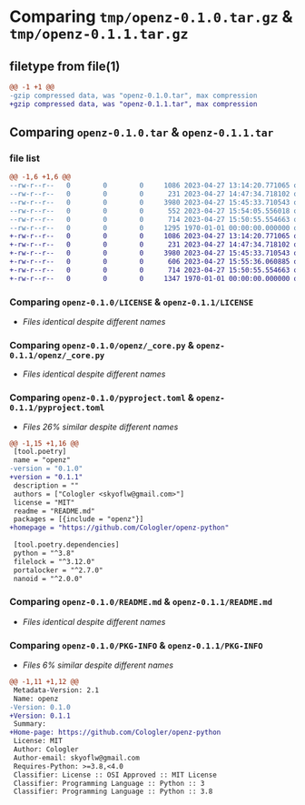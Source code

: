 # Comparing `tmp/openz-0.1.0.tar.gz` & `tmp/openz-0.1.1.tar.gz`

## filetype from file(1)

```diff
@@ -1 +1 @@
-gzip compressed data, was "openz-0.1.0.tar", max compression
+gzip compressed data, was "openz-0.1.1.tar", max compression
```

## Comparing `openz-0.1.0.tar` & `openz-0.1.1.tar`

### file list

```diff
@@ -1,6 +1,6 @@
--rw-r--r--   0        0        0     1086 2023-04-27 13:14:20.771065 openz-0.1.0/LICENSE
--rw-r--r--   0        0        0      231 2023-04-27 14:47:34.718102 openz-0.1.0/openz/__init__.py
--rw-r--r--   0        0        0     3980 2023-04-27 15:45:33.710543 openz-0.1.0/openz/_core.py
--rw-r--r--   0        0        0      552 2023-04-27 15:54:05.556018 openz-0.1.0/pyproject.toml
--rw-r--r--   0        0        0      714 2023-04-27 15:50:55.554663 openz-0.1.0/README.md
--rw-r--r--   0        0        0     1295 1970-01-01 00:00:00.000000 openz-0.1.0/PKG-INFO
+-rw-r--r--   0        0        0     1086 2023-04-27 13:14:20.771065 openz-0.1.1/LICENSE
+-rw-r--r--   0        0        0      231 2023-04-27 14:47:34.718102 openz-0.1.1/openz/__init__.py
+-rw-r--r--   0        0        0     3980 2023-04-27 15:45:33.710543 openz-0.1.1/openz/_core.py
+-rw-r--r--   0        0        0      606 2023-04-27 15:55:36.060885 openz-0.1.1/pyproject.toml
+-rw-r--r--   0        0        0      714 2023-04-27 15:50:55.554663 openz-0.1.1/README.md
+-rw-r--r--   0        0        0     1347 1970-01-01 00:00:00.000000 openz-0.1.1/PKG-INFO
```

### Comparing `openz-0.1.0/LICENSE` & `openz-0.1.1/LICENSE`

 * *Files identical despite different names*

### Comparing `openz-0.1.0/openz/_core.py` & `openz-0.1.1/openz/_core.py`

 * *Files identical despite different names*

### Comparing `openz-0.1.0/pyproject.toml` & `openz-0.1.1/pyproject.toml`

 * *Files 26% similar despite different names*

```diff
@@ -1,15 +1,16 @@
 [tool.poetry]
 name = "openz"
-version = "0.1.0"
+version = "0.1.1"
 description = ""
 authors = ["Cologler <skyoflw@gmail.com>"]
 license = "MIT"
 readme = "README.md"
 packages = [{include = "openz"}]
+homepage = "https://github.com/Cologler/openz-python"
 
 [tool.poetry.dependencies]
 python = "^3.8"
 filelock = "^3.12.0"
 portalocker = "^2.7.0"
 nanoid = "^2.0.0"
```

### Comparing `openz-0.1.0/README.md` & `openz-0.1.1/README.md`

 * *Files identical despite different names*

### Comparing `openz-0.1.0/PKG-INFO` & `openz-0.1.1/PKG-INFO`

 * *Files 6% similar despite different names*

```diff
@@ -1,11 +1,12 @@
 Metadata-Version: 2.1
 Name: openz
-Version: 0.1.0
+Version: 0.1.1
 Summary: 
+Home-page: https://github.com/Cologler/openz-python
 License: MIT
 Author: Cologler
 Author-email: skyoflw@gmail.com
 Requires-Python: >=3.8,<4.0
 Classifier: License :: OSI Approved :: MIT License
 Classifier: Programming Language :: Python :: 3
 Classifier: Programming Language :: Python :: 3.8
```

